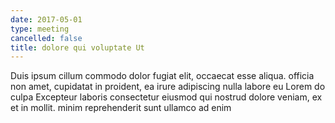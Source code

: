 ```yaml
---
date: 2017-05-01
type: meeting
cancelled: false
title: dolore qui voluptate Ut
---
```

Duis ipsum cillum commodo dolor fugiat elit, occaecat esse aliqua. officia non amet, cupidatat in proident, ea irure adipiscing nulla labore eu Lorem do culpa Excepteur laboris consectetur eiusmod qui nostrud dolore veniam, ex et in mollit. minim reprehenderit sunt ullamco ad enim